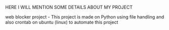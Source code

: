 HERE I WILL MENTION SOME DETAILS ABOUT MY PROJECT

web blocker project - This project is made on Python using file handling and also crontab on ubuntu (linux) to automate this project 
